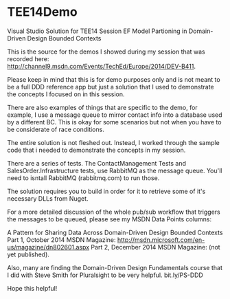 TEE14Demo
=========

Visual Studio Solution for TEE14 Session EF Model Partioning in Domain-Driven Design Bounded Contexts

This is the source for the demos I showed during my session that was recorded here: http://channel9.msdn.com/Events/TechEd/Europe/2014/DEV-B411.

Please keep in mind that this is for demo purposes only and is not meant to be a full DDD reference app but just a solution that I used to demonstrate the concepts I focused on in this session.

There are also examples of things that are specific to the demo, for example, I use a message queue to mirror contact info into a database used by a different BC. This is okay for some scenarios but not when you have to be considerate of race conditions.

The entire solution is not fleshed out. Instead, I worked through the sample code that i needed to demonstrate the concepts in my session.

There are a series of tests. The ContactManagement Tests and SalesOrder.Infrastructure tests, use RabbitMQ as the message queue. You'll need to isntall RabbitMQ (rabbitmq.com) to run those.

The solution requires you to build in order for it to retrieve some of it's necessary DLLs from Nuget.

For a more detailed discussion of the whole pub/sub workflow that triggers the messages to be queued, please see my MSDN Data Points columns:

A Pattern for Sharing Data Across Domain-Driven Design Bounded Contexts
Part 1, October 2014 MSDN Magazine: http://msdn.microsoft.com/en-us/magazine/dn802601.aspx
Part 2, December 2014 MSDN Magazine: (not yet published).

Also, many are finding the Domain-Driven Design Fundamentals course that I did with Steve Smith for Pluralsight to be very helpful. bit.ly/PS-DDD

Hope this helpful!

